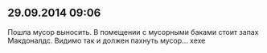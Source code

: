 ## 29.09.2014 09:06

Пошла мусор выносить. В помещении с мусорными баками стоит запах Макдоналдс.
Видимо так и должен пахнуть мусор... хехе
